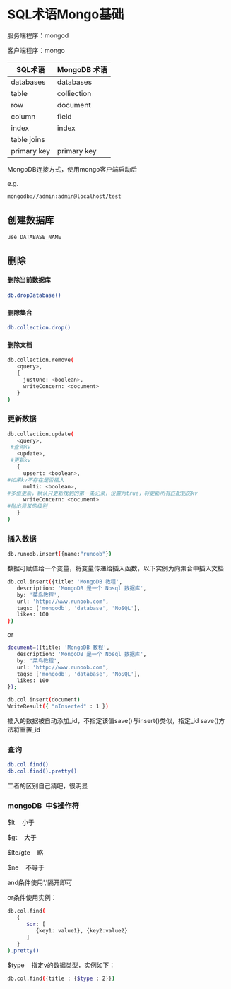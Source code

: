 # SQL术语Mongo基础

服务端程序：mongod

客户端程序：mongo

| SQL术语   | MongoDB 术语 |
| --------- | ------------ |
| databases | databases    |
|table|colliection|
|row|document|
|column|field|
|index|index|
|table joins||
|primary key|primary key|


MongoDB连接方式，使用mongo客户端启动后

e.g.

```bash
mongodb://admin:admin@localhost/test
```

## 创建数据库
```bash
use DATABASE_NAME
```
## 删除

#### 删除当前数据库

```bash
db.dropDatabase()
```

#### 删除集合

```bash
db.collection.drop()
```

#### 删除文档

```bash
db.collection.remove(
   <query>,
   {
     justOne: <boolean>,
     writeConcern: <document>
   }
)
```

### 更新数据

```bash
db.collection.update(
   <query>,                                                         
 #查询kv
   <update>,                                                      
 #更新kv
   {
     upsert: <boolean>,                                     
#如果kv不存在是否插入
     multi: <boolean>,
#多值更新，默认只更新找到的第一条记录，设置为true，将更新所有匹配到的kv
     writeConcern: <document>
#抛出异常的级别
   }
)
```

### 插入数据

```bash
db.runoob.insert({name:"runoob"})
```

数据可赋值给一个变量，将变量传递给插入函数，以下实例为向集合中插入文档

```bash
db.col.insert({title: 'MongoDB 教程', 
   description: 'MongoDB 是一个 Nosql 数据库',
   by: '菜鸟教程',
   url: 'http://www.runoob.com',
   tags: ['mongodb', 'database', 'NoSQL'],
   likes: 100
})
```

or

```bash
document=({title: 'MongoDB 教程', 
   description: 'MongoDB 是一个 Nosql 数据库',
   by: '菜鸟教程',
   url: 'http://www.runoob.com',
   tags: ['mongodb', 'database', 'NoSQL'],
   likes: 100
});

db.col.insert(document)
WriteResult({ "nInserted" : 1 })
```

插入的数据被自动添加_id，不指定该值save()与insert()类似，指定_id save()方法将重置_id

### 查询

```bash
db.col.find()
db.col.find().pretty()
```

二者的区别自己猜吧，很明显

### mongoDB  中$操作符

$lt    小于

$gt    大于

$lte/gte    略

$ne    不等于

and条件使用','隔开即可

or条件使用实例：

```bash
db.col.find(
   {
      $or: [
         {key1: value1}, {key2:value2}
      ]
   }
).pretty()
```

$type    指定v的数据类型，实例如下：

```bash
db.col.find({title : {$type : 2}})
```


